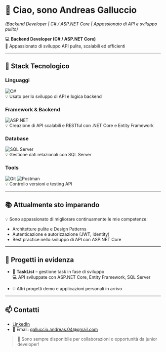 # 👋 Ciao, sono Andreas Galluccio
*(Backend Developer | C# / ASP.NET Core | Appassionato di API e sviluppo pulito)*

💻 **Backend Developer (C# / ASP.NET Core)**  
🚀 Appassionato di sviluppo API pulite, scalabili ed efficienti  

---

## 🔧 Stack Tecnologico

### Linguaggi
![C#](https://img.shields.io/badge/C%23-239120?logo=c-sharp&logoColor=white)  
💡 Usato per lo sviluppo di API e logica backend

### Framework & Backend
![ASP.NET](https://img.shields.io/badge/ASP.NET-Core-512BD4?logo=dot-net&logoColor=white)  
💡 Creazione di API scalabili e RESTful con .NET Core e Entity Framework

### Database
![SQL Server](https://img.shields.io/badge/SQL%20Server-CC2927?logo=microsoft-sql-server&logoColor=white)  
💡 Gestione dati relazionali con SQL Server

### Tools
![Git](https://img.shields.io/badge/Git-F05032?logo=git&logoColor=white)
![Postman](https://img.shields.io/badge/Postman-FF6C37?logo=postman&logoColor=white)  
💡 Controllo versioni e testing API

---

## 📚 Attualmente sto imparando
💡 Sono appassionato di migliorare continuamente le mie competenze:

- Architetture pulite e Design Patterns  
- Autenticazione e autorizzazione (JWT, Identity)  
- Best practice nello sviluppo di API con ASP.NET Core

---

## 📂 Progetti in evidenza
- 🚧 **TaskList** – gestione task in fase di sviluppo  
💻 API sviluppate con ASP.NET Core, Entity Framework, SQL Server  

- 💡 Altri progetti demo e applicazioni personali in arrivo

---

## 📫 Contatti
- [LinkedIn](https://www.linkedin.com/in/andreas-galluccio-6b2188256/)  
- 📧 Email: galluccio.andreas.04@gmail.com  

> 🔹 Sono sempre disponibile per collaborazioni o opportunità da junior developer!
